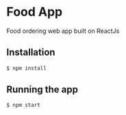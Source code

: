 # Food App

Food ordering web app built on ReactJs

## Installation

```bash
$ npm install
```

## Running the app

```bash
$ npm start
